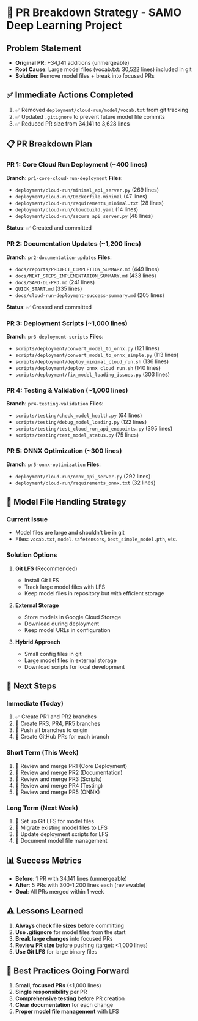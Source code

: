 # 🚨 PR Breakdown Strategy - SAMO Deep Learning Project

## **Problem Statement**
- **Original PR**: +34,141 additions (unmergeable)
- **Root Cause**: Large model files (vocab.txt: 30,522 lines) included in git
- **Solution**: Remove model files + break into focused PRs

## **✅ Immediate Actions Completed**
1. ✅ Removed `deployment/cloud-run/model/vocab.txt` from git tracking
2. ✅ Updated `.gitignore` to prevent future model file commits
3. ✅ Reduced PR size from 34,141 to 3,628 lines

## **📋 PR Breakdown Plan**

### **PR 1: Core Cloud Run Deployment** (~400 lines)
**Branch**: `pr1-core-cloud-run-deployment`
**Files**:
- `deployment/cloud-run/minimal_api_server.py` (269 lines)
- `deployment/cloud-run/Dockerfile.minimal` (47 lines)
- `deployment/cloud-run/requirements_minimal.txt` (28 lines)
- `deployment/cloud-run/cloudbuild.yaml` (14 lines)
- `deployment/cloud-run/secure_api_server.py` (48 lines)

**Status**: ✅ Created and committed

### **PR 2: Documentation Updates** (~1,200 lines)
**Branch**: `pr2-documentation-updates`
**Files**:
- `docs/reports/PROJECT_COMPLETION_SUMMARY.md` (449 lines)
- `docs/NEXT_STEPS_IMPLEMENTATION_SUMMARY.md` (433 lines)
- `docs/SAMO-DL-PRD.md` (241 lines)
- `QUICK_START.md` (335 lines)
- `docs/cloud-run-deployment-success-summary.md` (205 lines)

**Status**: ✅ Created and committed

### **PR 3: Deployment Scripts** (~1,000 lines)
**Branch**: `pr3-deployment-scripts`
**Files**:
- `scripts/deployment/convert_model_to_onnx.py` (121 lines)
- `scripts/deployment/convert_model_to_onnx_simple.py` (113 lines)
- `scripts/deployment/deploy_minimal_cloud_run.sh` (136 lines)
- `scripts/deployment/deploy_onnx_cloud_run.sh` (140 lines)
- `scripts/deployment/fix_model_loading_issues.py` (303 lines)

### **PR 4: Testing & Validation** (~1,000 lines)
**Branch**: `pr4-testing-validation`
**Files**:
- `scripts/testing/check_model_health.py` (64 lines)
- `scripts/testing/debug_model_loading.py` (122 lines)
- `scripts/testing/test_cloud_run_api_endpoints.py` (395 lines)
- `scripts/testing/test_model_status.py` (75 lines)

### **PR 5: ONNX Optimization** (~300 lines)
**Branch**: `pr5-onnx-optimization`
**Files**:
- `deployment/cloud-run/onnx_api_server.py` (292 lines)
- `deployment/cloud-run/requirements_onnx.txt` (32 lines)

## **🔧 Model File Handling Strategy**

### **Current Issue**
- Model files are large and shouldn't be in git
- Files: `vocab.txt`, `model.safetensors`, `best_simple_model.pth`, etc.

### **Solution Options**
1. **Git LFS** (Recommended)
   - Install Git LFS
   - Track large model files with LFS
   - Keep model files in repository but with efficient storage

2. **External Storage**
   - Store models in Google Cloud Storage
   - Download during deployment
   - Keep model URLs in configuration

3. **Hybrid Approach**
   - Small config files in git
   - Large model files in external storage
   - Download scripts for local development

## **🚀 Next Steps**

### **Immediate (Today)**
1. ✅ Create PR1 and PR2 branches
2. 🔄 Create PR3, PR4, PR5 branches
3. 🔄 Push all branches to origin
4. 🔄 Create GitHub PRs for each branch

### **Short Term (This Week)**
1. 🔄 Review and merge PR1 (Core Deployment)
2. 🔄 Review and merge PR2 (Documentation)
3. 🔄 Review and merge PR3 (Scripts)
4. 🔄 Review and merge PR4 (Testing)
5. 🔄 Review and merge PR5 (ONNX)

### **Long Term (Next Week)**
1. 🔄 Set up Git LFS for model files
2. 🔄 Migrate existing model files to LFS
3. 🔄 Update deployment scripts for LFS
4. 🔄 Document model file management

## **📊 Success Metrics**
- **Before**: 1 PR with 34,141 lines (unmergeable)
- **After**: 5 PRs with 300-1,200 lines each (reviewable)
- **Goal**: All PRs merged within 1 week

## **⚠️ Lessons Learned**
1. **Always check file sizes** before committing
2. **Use .gitignore** for model files from the start
3. **Break large changes** into focused PRs
4. **Review PR size** before pushing (target: <1,000 lines)
5. **Use Git LFS** for large binary files

## **🎯 Best Practices Going Forward**
1. **Small, focused PRs** (<1,000 lines)
2. **Single responsibility** per PR
3. **Comprehensive testing** before PR creation
4. **Clear documentation** for each change
5. **Proper model file management** with LFS 